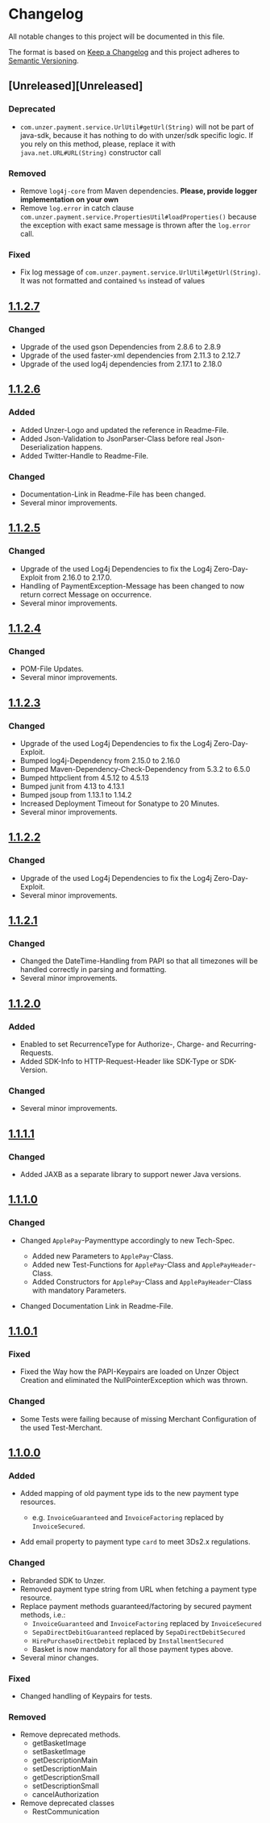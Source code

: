 # Changelog

All notable changes to this project will be documented in this file.

The format is based on [Keep a Changelog](http://keepachangelog.com/en/1.0.0/) and this project adheres
to [Semantic Versioning](http://semver.org/spec/v2.0.0.html).

## [Unreleased][Unreleased]

### Deprecated

* `com.unzer.payment.service.UrlUtil#getUrl(String)` will not be part of java-sdk,
  because it has nothing to do with unzer/sdk specific logic. If you rely on this method, please, replace it
  with `java.net.URL#URL(String)` constructor call

### Removed

* Remove `log4j-core` from Maven dependencies. **Please, provide logger implementation on your own**
* Remove `log.error` in catch clause `com.unzer.payment.service.PropertiesUtil#loadProperties()` because the exception
  with exact same message is thrown after the `log.error` call.

### Fixed

* Fix log message of `com.unzer.payment.service.UrlUtil#getUrl(String)`. It was not formatted and contained `%s` instead
  of values

## [1.1.2.7][1.1.2.7]

### Changed

* Upgrade of the used gson Dependencies from 2.8.6 to 2.8.9
* Upgrade of the used faster-xml dependencies from 2.11.3 to 2.12.7
* Upgrade of the used log4j dependencies from 2.17.1 to 2.18.0

## [1.1.2.6][1.1.2.6]

### Added

* Added Unzer-Logo and updated the reference in Readme-File.
* Added Json-Validation to JsonParser-Class before real Json-Deserialization happens.
* Added Twitter-Handle to Readme-File.

### Changed

* Documentation-Link in Readme-File has been changed.
* Several minor improvements.

## [1.1.2.5][1.1.2.5]

### Changed

* Upgrade of the used Log4j Dependencies to fix the Log4j Zero-Day-Exploit from 2.16.0 to 2.17.0.
* Handling of PaymentException-Message has been changed to now return correct Message on occurrence.
* Several minor improvements.

## [1.1.2.4][1.1.2.4]

### Changed

* POM-File Updates.
* Several minor improvements.

## [1.1.2.3][1.1.2.3]

### Changed

* Upgrade of the used Log4j Dependencies to fix the Log4j Zero-Day-Exploit.
* Bumped log4j-Dependency from 2.15.0 to 2.16.0
* Bumped Maven-Dependency-Check-Dependency from 5.3.2 to 6.5.0
* Bumped httpclient from 4.5.12 to 4.5.13
* Bumped junit from 4.13 to 4.13.1
* Bumped jsoup from 1.13.1 to 1.14.2
* Increased Deployment Timeout for Sonatype to 20 Minutes.
* Several minor improvements.

## [1.1.2.2][1.1.2.2]

### Changed

* Upgrade of the used Log4j Dependencies to fix the Log4j Zero-Day-Exploit.
* Several minor improvements.

## [1.1.2.1][1.1.2.1]

### Changed

* Changed the DateTime-Handling from PAPI so that all timezones will be handled correctly in parsing and formatting.
* Several minor improvements.

## [1.1.2.0][1.1.2.0]

### Added

* Enabled to set RecurrenceType for Authorize-, Charge- and Recurring-Requests.
* Added SDK-Info to HTTP-Request-Header like SDK-Type or SDK-Version.

### Changed

* Several minor improvements.

## [1.1.1.1][1.1.1.1]

### Changed

* Added JAXB as a separate library to support newer Java versions.

## [1.1.1.0][1.1.1.0]

### Changed

* Changed `ApplePay`-Paymenttype accordingly to new Tech-Spec.
    * Added new Parameters to `ApplePay`-Class.
    * Added new Test-Functions for `ApplePay`-Class and `ApplePayHeader`-Class.
    * Added Constructors for `ApplePay`-Class and `ApplePayHeader`-Class with mandatory Parameters.

* Changed Documentation Link in Readme-File.

## [1.1.0.1][1.1.0.1]

### Fixed

* Fixed the Way how the PAPI-Keypairs are loaded on Unzer Object Creation and eliminated the NullPointerException which
  was thrown.

### Changed

* Some Tests were failing because of missing Merchant Configuration of the used Test-Merchant.

## [1.1.0.0][1.1.0.0]

### Added

* Added mapping of old payment type ids to the new payment type resources.
    * e.g. `InvoiceGuaranteed` and `InvoiceFactoring` replaced by `InvoiceSecured`.

* Add email property to payment type `card` to meet 3Ds2.x regulations.

### Changed

* Rebranded SDK to Unzer.
* Removed payment type string from URL when fetching a payment type resource.
* Replace payment methods guaranteed/factoring by secured payment methods, i.e.:
    * `InvoiceGuaranteed` and `InvoiceFactoring` replaced by `InvoiceSecured`
    * `SepaDirectDebitGuaranteed` replaced by `SepaDirectDebitSecured`
    * `HirePurchaseDirectDebit` replaced by `InstallmentSecured`
    * Basket is now mandatory for all those payment types above.
* Several minor changes.

### Fixed

* Changed handling of Keypairs for tests.

### Removed

* Remove deprecated methods.
    * getBasketImage
    * setBasketImage
    * getDescriptionMain
    * setDescriptionMain
    * getDescriptionSmall
    * setDescriptionSmall
    * cancelAuthorization
* Remove deprecated classes
    * RestCommunication

[1.1.2.7]: http://github.com/unzerdev/java-sdk/compare/1.1.2.6..1.1.2.7

[1.1.2.6]: http://github.com/unzerdev/java-sdk/compare/1.1.2.5..1.1.2.6

[1.1.2.5]: http://github.com/unzerdev/java-sdk/compare/1.1.2.4..1.1.2.5

[1.1.2.4]: http://github.com/unzerdev/java-sdk/compare/1.1.2.3..1.1.2.4

[1.1.2.3]: http://github.com/unzerdev/java-sdk/compare/1.1.2.2..1.1.2.3

[1.1.2.2]: http://github.com/unzerdev/java-sdk/compare/1.1.2.1..1.1.2.2

[1.1.2.1]: http://github.com/unzerdev/java-sdk/compare/1.1.2.0..1.1.2.1

[1.1.2.0]: http://github.com/unzerdev/java-sdk/compare/1.1.1.1..1.1.2.0

[1.1.1.1]: http://github.com/unzerdev/java-sdk/compare/1.1.1.0..1.1.1.1

[1.1.1.0]: http://github.com/unzerdev/java-sdk/compare/1.1.0.1..1.1.1.0

[1.1.0.1]: http://github.com/unzerdev/java-sdk/compare/1.1.0.0..1.1.0.1

[1.1.0.0]: http://github.com/unzerdev/java-sdk/compare/c45ad44972e4a96b30b0744f5b70734f2122f142..1.1.0.0